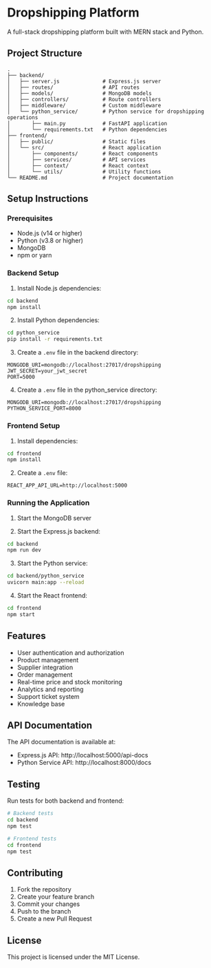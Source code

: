 # Dropshipping Platform

A full-stack dropshipping platform built with MERN stack and Python.

## Project Structure

```
.
├── backend/
│   ├── server.js              # Express.js server
│   ├── routes/                # API routes
│   ├── models/                # MongoDB models
│   ├── controllers/           # Route controllers
│   ├── middleware/            # Custom middleware
│   └── python_service/        # Python service for dropshipping operations
│       ├── main.py            # FastAPI application
│       └── requirements.txt   # Python dependencies
├── frontend/
│   ├── public/                # Static files
│   └── src/                   # React application
│       ├── components/        # React components
│       ├── services/          # API services
│       ├── context/           # React context
│       └── utils/             # Utility functions
└── README.md                  # Project documentation
```

## Setup Instructions

### Prerequisites

- Node.js (v14 or higher)
- Python (v3.8 or higher)
- MongoDB
- npm or yarn

### Backend Setup

1. Install Node.js dependencies:
```bash
cd backend
npm install
```

2. Install Python dependencies:
```bash
cd python_service
pip install -r requirements.txt
```

3. Create a `.env` file in the backend directory:
```
MONGODB_URI=mongodb://localhost:27017/dropshipping
JWT_SECRET=your_jwt_secret
PORT=5000
```

4. Create a `.env` file in the python_service directory:
```
MONGODB_URI=mongodb://localhost:27017/dropshipping
PYTHON_SERVICE_PORT=8000
```

### Frontend Setup

1. Install dependencies:
```bash
cd frontend
npm install
```

2. Create a `.env` file:
```
REACT_APP_API_URL=http://localhost:5000
```

### Running the Application

1. Start the MongoDB server

2. Start the Express.js backend:
```bash
cd backend
npm run dev
```

3. Start the Python service:
```bash
cd backend/python_service
uvicorn main:app --reload
```

4. Start the React frontend:
```bash
cd frontend
npm start
```

## Features

- User authentication and authorization
- Product management
- Supplier integration
- Order management
- Real-time price and stock monitoring
- Analytics and reporting
- Support ticket system
- Knowledge base

## API Documentation

The API documentation is available at:
- Express.js API: http://localhost:5000/api-docs
- Python Service API: http://localhost:8000/docs

## Testing

Run tests for both backend and frontend:
```bash
# Backend tests
cd backend
npm test

# Frontend tests
cd frontend
npm test
```

## Contributing

1. Fork the repository
2. Create your feature branch
3. Commit your changes
4. Push to the branch
5. Create a new Pull Request

## License

This project is licensed under the MIT License. 